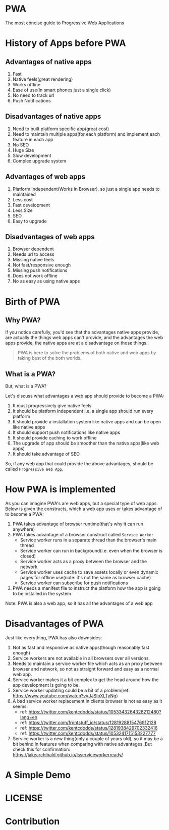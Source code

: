 # PWA
The most concise guide to Progressive Web Applications



History of Apps before PWA
==========================

Advantages of native apps
-------------------------
1. Fast
2. Native feels(great rendering)
3. Works offline
4. Ease of use(In smart phones just a single click)
5. No need to track url
6. Push Notifications


Disadvantages of native apps
----------------------------
1. Need to built platform specific app(great cost)
2. Need to maintain multiple apps(for each platform) and implement each feature in each app
3. No SEO
4. Huge Size
5. Slow development
6. Complex upgrade system


Advantages of web apps
----------------------
1. Platform Independent(Works in Browser), so just a single app needs to maintained
2. Less cost
3. Fast development
4. Less Size
5. SEO
6. Easy to upgrade


Disadvantages of web apps
-------------------------
1. Browser dependent
2. Needs url to access
3. Missing native feels
4. Not fast/responsive enough
5. Missing push notifications
6. Does not work offline
7. No as easy as using native apps



Birth of PWA
============

Why PWA?
--------
If you notice carefully, you'd see that the advantages native apps provide, are actually the things web apps can't provide, and the advantages the web apps provide, the native apps are at a disadvantage on those things.

> PWA is here to solve the problems of both native and web apps by taking best of the both worlds.

What is a PWA?
--------------
But, what is a PWA?

Let's discuss what advantages a web app should provide to become a PWA:

1. It must progressively give native feels
2. It should be platform independent i.e. a single app should run every platform
3. It should provide a installation system like native apps and can be open like native apps
4. It should support push notifications like native apps
5. It should provide caching to work offline
6. The upgrade of app should be smoother than the native apps(like web apps)
7. It should take advantage of SEO

So, if any web app that could provide the above advantages, should be called `Progressive Web App`.



How PWA is implemented
======================
As you can imagine PWA's are web apps, but a special type of web apps. Below is given the constructs, which a web app uses or takes advantage of to become a PWA:

1. PWA takes advantage of browser runtime(that's why it can run anywhere)
2. PWA takes advantage of a browser construct called `Service Worker`
    - Service worker runs in a separate thread than the browser's main thread
    - Service worker can run in background(i.e. even when the browser is closed)
    - Service worker acts as a proxy between the browser and the network
    - Service worker uses cache to save assets locally or even dynamic pages for offline use(note: it's not the same as browser cache)
    - Service worker can subscribe for push notifications
3. PWA needs a manifest file to instruct the platform how the app is going to be installed in the system

Note: PWA is also a web app, so it has all the advantages of a web app



Disadvantages of PWA
====================

Just like everything, PWA has also downsides:

1. Not as fast and responsive as native apps(though reasonably fast enough)
2. Service workers are not available in all browsers over all versions.
3. Needs to maintain a service worker file which acts as an proxy between browser and network, so not as straight forward and easy as a normal web app.
4. Service worker makes it a bit complex to get the head around how the app development is going to be.
5. Service worker updating could be a bit of a problem(ref: https://www.youtube.com/watch?v=JJSloXLTyNg)
6. A bad service worker replacement in clients browser is not as easy as it seems:
    - ref: https://twitter.com/kentcdodds/status/1053343264328212480?lang=en
    - ref: https://twitter.com/frontstuff_io/status/1281928815476912128
    - ref: https://twitter.com/kentcdodds/status/1281938429702332416
    - ref: https://twitter.com/kentcdodds/status/1053241715153227777
7. Service worker is a new thing(only a couple of years old), so it may be a bit behind in features when comparing with native advantages. But check this for confirmation: https://jakearchibald.github.io/isserviceworkerready/



A Simple Demo
=============



LICENSE
=======



Contribution
============
